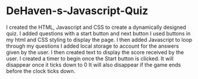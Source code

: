 # DeHaven-s-Javascript-Quiz
I created the HTML, Javascript and CSS to create a dynamically designed quiz. 
I added questions with a start button and next button
I used buttons in my html and CSS styling to display the page. 
I then added Javascript to loop through my questions 
I added local storage to account for the answers given by the user. 
I then created text to display the score received by the user. 
I created a timer to begin once the Start button is clicked. 
It will disappear once it ticks down to 0 
It will also disappear if the game ends before the clock ticks down. 
